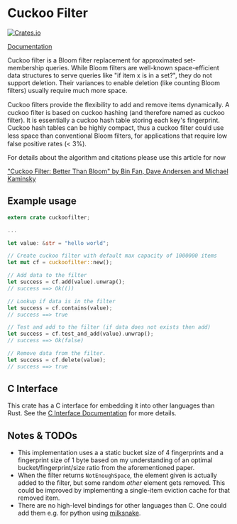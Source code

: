 # Cuckoo Filter

[![Crates.io](https://img.shields.io/crates/v/cuckoofilter.svg?maxAge=2592000)](https://crates.io/crates/cuckoofilter)

[Documentation](https://docs.rs/cuckoofilter)


Cuckoo filter is a Bloom filter replacement for approximated set-membership queries. While Bloom filters are well-known space-efficient data structures to serve queries like "if item x is in a set?", they do not support deletion. Their variances to enable deletion (like counting Bloom filters) usually require much more space.

Cuckoo ﬁlters provide the ﬂexibility to add and remove items dynamically. A cuckoo filter is based on cuckoo hashing (and therefore named as cuckoo filter). It is essentially a cuckoo hash table storing each key's fingerprint. Cuckoo hash tables can be highly compact, thus a cuckoo filter could use less space than conventional Bloom ﬁlters, for applications that require low false positive rates (< 3%).

For details about the algorithm and citations please use this article for now

["Cuckoo Filter: Better Than Bloom" by Bin Fan, Dave Andersen and Michael Kaminsky](https://www.cs.cmu.edu/~dga/papers/cuckoo-conext2014.pdf)


## Example usage

```rust
extern crate cuckoofilter;

...

let value: &str = "hello world";

// Create cuckoo filter with default max capacity of 1000000 items
let mut cf = cuckoofilter::new();

// Add data to the filter
let success = cf.add(value).unwrap();
// success ==> Ok(())

// Lookup if data is in the filter
let success = cf.contains(value);
// success ==> true

// Test and add to the filter (if data does not exists then add)
let success = cf.test_and_add(value).unwrap();
// success ==> Ok(false)

// Remove data from the filter.
let success = cf.delete(value);
// success ==> true
```

## C Interface
This crate has a C interface for embedding it into other languages than Rust.
See the [C Interface Documentation](https://docs.rs/cuckoofilter_cabi) for more details.


## Notes & TODOs
* This implementation uses a a static bucket size of 4 fingerprints and a fingerprint size of 1 byte based on my understanding of an optimal bucket/fingerprint/size ratio from the aforementioned paper.
* When the filter returns `NotEnoughSpace`, the element given is actually added to the filter, but some random *other*
  element gets removed. This could be improved by implementing a single-item eviction cache for that removed item.
* There are no high-level bindings for other languages than C.
  One could add them e.g. for python using [milksnake](https://github.com/getsentry/milksnake).
